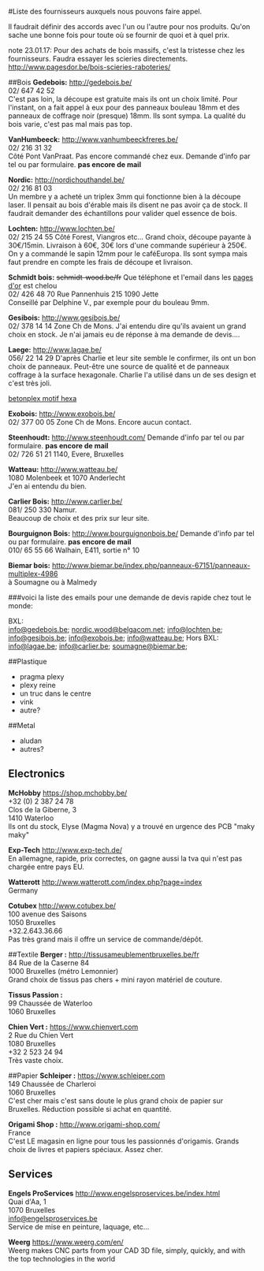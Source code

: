 #Liste des fournisseurs auxquels nous pouvons faire appel.

Il faudrait définir des accords avec l'un ou l'autre pour nos produits. Qu'on sache une bonne fois pour toute où se fournir de quoi et à quel prix.

note 23.01.17: Pour des achats de bois massifs, c'est la tristesse chez les fournisseurs. Faudra essayer les scieries directements. http://www.pagesdor.be/bois-scieries-raboteries/

##Bois
**Gedebois:** http://gedebois.be/  
02/ 647 42 52  
C'est pas loin, la découpe est gratuite mais ils ont un choix limité.
Pour l'instant, on a fait appel à eux pour des panneaux bouleau 18mm et des panneaux de coffrage noir (presque) 18mm.
Ils sont sympa. La qualité du bois varie, c'est pas mal mais pas top.

**VanHumbeeck:** http://www.vanhumbeeckfreres.be/  
02/ 216 31 32  
Côté Pont VanPraat.
Pas encore commandé chez eux. Demande d'info par tel ou par formulaire. **pas encore de mail**

**Nordic:** http://nordichouthandel.be/  
02/ 216 81 03   
Un membre y a acheté un triplex 3mm qui fonctionne bien à la découpe laser. Il pensait au bois d'érable mais ils disent ne pas avoir ça de stock. Il faudrait demander des échantillons pour valider quel essence de bois.

**Lochten:** http://www.lochten.be/  
02/ 215 24 55
Côté Forest, Viangros etc...
Grand choix, découpe payante à 30€/15min. Livraison à 60€, 30€ lors d'une commande supérieur à 250€.  
On y a commandé le sapin 12mm pour le caféEuropa. Ils sont sympa mais faut prendre en compte les frais de découpe et livraison.

**Schmidt bois:** ~~schmidt-wood.be/fr~~ Que téléphone et l'email dans les [pages d'or](http://www.pagesdor.be/schmidt-jette-1090/1/) est chelou    
02/ 426 48 70
Rue Pannenhuis 215
1090 Jette  
Conseillé par Delphine V., par exemple pour du bouleau 9mm.


**Gesibois:** http://www.gesibois.be/  
02/ 378 14 14
Zone Ch de Mons. J'ai entendu dire qu'ils avaient un grand choix en stock.
Je n'ai jamais eu de réponse à ma demande de devis....

**Laege:** http://www.lagae.be/  
056/ 22 14 29
D'après Charlie et leur site semble le confirmer, ils ont un bon choix de panneaux. Peut-être une source de qualité et de panneaux coffrage à la surface hexagonale. Charlie l'a utilisé dans un de ses design et c'est très joli.

[betonplex motif hexa](http://images4.images-speurders.nl/images/15/1524/152433544_2_big.jpg)

**Exobois:** http://www.exobois.be/  
02/ 377 00 05
Zone Ch de Mons.
Encore aucun contact.

**Steenhoudt:** http://www.steenhoudt.com/  Demande d'info par tel ou par formulaire. **pas encore de mail**  
02/ 726 51 21
1140, Evere, Bruxelles

**Watteau:** http://www.watteau.be/  
1080 Molenbeek et 1070 Anderlecht  
J'en ai entendu du bien.

**Carlier Bois:** http://www.carlier.be/  
081/ 250 330
Namur.  
Beaucoup de choix et des prix sur leur site.  

**Bourguignon Bois:** http://www.bourguignonbois.be/  Demande d'info par tel ou par formulaire. **pas encore de mail**  
010/ 65 55 66
Walhain, E411, sortie n° 10


**Biemar bois:** http://www.biemar.be/index.php/panneaux-67151/panneaux-multiplex-4986  
à Soumagne ou à Malmedy
 
###voici la liste des emails pour une demande de devis rapide chez tout le monde:

BXL:  
info@gedebois.be;
nordic.wood@belgacom.net;
info@lochten.be;
info@gesibois.be;
info@exobois.be;
info@watteau.be;
Hors BXL:  
info@lagae.be;
info@carlier.be;
soumagne@biemar.be;

##Plastique

- pragma plexy
- plexy reine
- un truc dans le centre
- vink
- autre?

##Metal

- aludan 
- autres?

## Electronics


**McHobby** https://shop.mchobby.be/   
+32 (0) 2 387 24 78  
Clos de la Giberne, 3  
1410 Waterloo  
Ils ont du stock, Elyse (Magma Nova) y a trouvé en urgence des PCB "maky maky"

**Exp-Tech** http://www.exp-tech.de/   
En allemagne, rapide, prix correctes, on gagne aussi la tva qui n'est pas chargée entre pays EU.

**Watterott** http://www.watterott.com/index.php?page=index  
Germany
   
**Cotubex** http://www.cotubex.be/   
100 avenue des Saisons  
1050 Bruxelles  
+32.2.643.36.66  
Pas très grand mais il offre un service de commande/dépôt.

##Textile
**Berger :** http://tissusameublementbruxelles.be/fr  
84 Rue de la Caserne 84  
1000 Bruxelles (métro Lemonnier)  
Grand choix de tissus pas chers + mini rayon matériel de couture.

**Tissus Passion :**   
99 Chaussée de Waterloo  
1060 Bruxelles  


**Chien Vert :** https://www.chienvert.com   
2 Rue du Chien Vert  
1080 Bruxelles   
+32 2 523 24 94  
Très vaste choix.

##Papier
**Schleiper :** https://www.schleiper.com  
149 Chaussée de Charleroi   
1060 Bruxelles   
C'est cher mais c'est sans doute le plus grand choix de papier sur Bruxelles. Réduction possible si achat en quantité.

**Origami Shop :** http://www.origami-shop.com/  
France   
C'est LE magasin en ligne pour tous les passionnés d'origamis. Grands choix de livres et papiers spéciaux. Assez cher.


## Services

**Engels ProServices** http://www.engelsproservices.be/index.html    
Quai d'Aa, 1  
1070 Bruxelles  
info@engelsproservices.be  
Service de mise en peinture, laquage, etc...   

**Weerg**  https://www.weerg.com/en/   
Weerg makes CNC parts from your CAD 3D file, simply, quickly, and with the top technologies in the world
